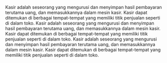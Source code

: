 Kasir adalah seseorang yang mengurusi dan menyimpan hasil pembayaran terutama uang, dan memasukkannya dalam mesin kasir. Kasir dapat ditemukan di berbagai tempat-tempat yang memiliki titik penjualan seperti di dalam toko.
Kasir adalah seseorang yang mengurusi dan menyimpan hasil pembayaran terutama uang, dan memasukkannya dalam mesin kasir. Kasir dapat ditemukan di berbagai tempat-tempat yang memiliki titik penjualan seperti di dalam toko.
Kasir adalah seseorang yang mengurusi dan menyimpan hasil pembayaran terutama uang, dan memasukkannya dalam mesin kasir. Kasir dapat ditemukan di berbagai tempat-tempat yang memiliki titik penjualan seperti di dalam toko.
